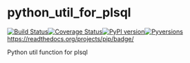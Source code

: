 # python_util_for_plsql

[![Build Status](https://travis-ci.com/walshdanny700/python_util_for_plsql.svg?branch=master)](https://travis-ci.com/walshdanny700/python_util_for_plsql)[![Coverage Status](https://coveralls.io/repos/github/walshdanny700/python_util_for_plsql/badge.svg?branch=master)](https://coveralls.io/github/walshdanny700/python_util_for_plsql?branch=master)[![PyPI version](https://badge.fury.io/py/python-util-for-plsql.svg)](https://badge.fury.io/py/python-util-for-plsql)[![Pyversions](https://img.shields.io/pypi/pyversions/python-util-for-plsql.svg?style=flat-square)](https://pypi.python.org/pypi/python-util-for-plsql)https://readthedocs.org/projects/pip/badge/

Python util function for plsql

